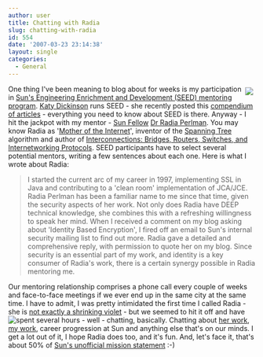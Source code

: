 ```yaml
---
author: user
title: Chatting with Radia
slug: chatting-with-radia
id: 554
date: '2007-03-23 23:14:38'
layout: single
categories:
  - General
---
```


[<span style="margin: 5px; float: right;">![](http://blog.superpat.com/wp-content/uploads/2013/04/radia.jpg)</span>](http://en.wikipedia.org/wiki/Radia_Perlman) One thing I've been meaning to blog about for weeks is my participation in [Sun's Engineering Enrichment and Development (SEED) mentoring program](http://research.sun.com/spotlight/2004-02-18.SEED.html). [Katy Dickinson](http://katysblog.wordpress.com/) runs SEED - she recently posted this [compendium of articles](http://blogs.sun.com/katysblog/entry/seed_mentoring_publications) - everything you need to know about SEED is there. Anyway - I hit the jackpot with my mentor - [Sun Fellow](http://www.sun.com/smi/Press/sunflash/2006-11/sunflash.20061116.1.xml) [Dr Radia Perlman](http://en.wikipedia.org/wiki/Radia_Perlman). You may know Radia as '[Mother of the Internet](http://www.networkworld.com/community/?q=node/5738)', inventor of the [Spanning Tree](http://en.wikipedia.org/wiki/Spanning_tree_protocol) algorithm and author of [Interconnections: Bridges, Routers, Switches, and Internetworking Protocols](http://www.amazon.com/exec/obidos/ASIN/0201634481/superpatterns-20). SEED participants have to select several potential mentors, writing a few sentences about each one. Here is what I wrote about Radia:

> I started the current arc of my career in 1997, implementing SSL in Java and contributing to a 'clean room' implementation of JCA/JCE. Radia Perlman has been a familiar name to me since that time, given the security aspects of her work. Not only does Radia have DEEP technical knowledge, she combines this with a refreshing willingness to speak her mind. When I received a comment on my blog asking about 'Identity Based Encryption', I fired off an email to Sun's internal security mailing list to find out more. Radia gave a detailed and comprehensive reply, with permission to quote her on my blog. Since security is an essential part of my work, and identity is a key consumer of Radia's work, there is a certain synergy possible in Radia mentoring me.

Our mentoring relationship comprises a phone call every couple of weeks and face-to-face meetings if we ever end up in the same city at the same time. I have to admit, I was pretty intimidated the first time I called Radia - she is [not exactly a shrinking violet](http://blog.superpat.com/2006/07/13/identity-based-encryption-revisited/) - but we seemed to hit it off and have spent several hours - well - chatting, basically. [<span style="float: left;">![](http://images.amazon.com/images/P/0201634481.01._BO2,203,200,-64_AA240_SCLZZZZZZZ_.jpg)</span>](http://www.amazon.com/exec/obidos/ASIN/0201634481/superpatterns-20) Chatting about [her work](http://research.sun.com/minds/2005-0208/), [my work](http://blog.superpat.com/), career progression at Sun and anything else that's on our minds. I get a lot out of it, I hope Radia does too, and it's fun. And, let's face it, that's about 50% of [Sun's unofficial mission statement](http://www.linuxtoday.com/it_management/2007061500826INBZ) :-)